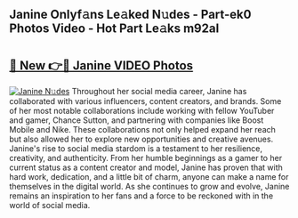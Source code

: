 ## Janine Onlyf𝚊ns Le𝚊ked N𝚞des - Part-ek0 Photos Video - Hot Part Le𝚊ks m92aI

# <h2><a href="http://ab78845.deff.icu/?id=Janine">🔗 New 👉🔴 Janine VIDEO Photos</a></h2>

[![Janine N𝚞des](https://i.imgur.com/rIISA9y.gif)](http://ab78845.deff.icu/?id=Janine)
Throughout her social media career, Janine has collaborated with various influencers, content creators, and brands. Some of her most notable collaborations include working with fellow YouTuber and gamer, Chance Sutton, and partnering with companies like Boost Mobile and Nike. These collaborations not only helped expand her reach but also allowed her to explore new opportunities and creative avenues. Janine's rise to social media stardom is a testament to her resilience, creativity, and authenticity. From her humble beginnings as a gamer to her current status as a content creator and model, Janine has proven that with hard work, dedication, and a little bit of charm, anyone can make a name for themselves in the digital world. As she continues to grow and evolve, Janine remains an inspiration to her fans and a force to be reckoned with in the world of social media.
